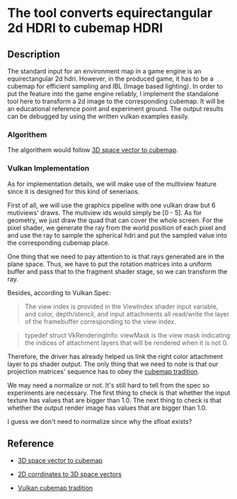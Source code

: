 # The tool converts equirectangular 2d HDRI to cubemap HDRI

## Description

The standard input for an environment map in a game engine is an equirectangular 2d hdri. However, in the produced game, it has to be a cubemap for efficient sampling and IBL (Image based lighting). In order to put the feature into the game engine reliably, I implement the standalone tool here to transform a 2d image to the corresponding cubemap. It will be an educational reference point and experiment ground. The output results can be debugged by using the written vulkan examples easily.

### Algorithem

The algorithem would follow [3D space vector to cubemap](http://paulbourke.net/panorama/cubemaps/cubemapinfo.pdf).

### Vulkan Implementation

As for implementation details, we will make use of the multiview feature since it is designed for this kind of seneriaos.

First of all, we will use the graphics pipeline with one vulkan draw but 6 mutiviews' draws. The mutiview ids would simply be [0 - 5]. As for geometry, we just draw the quad that can cover the whole screen. For the pixel shader, we generate the ray from the world position of each pixel and and use the ray to sample the spherical hdri and put the sampled value into the corresponding cubemap place.

One thing that we need to pay attention to is that rays generated are in the plane space. Thus, we have to put the rotation matrices into a uniform buffer and pass that to the fragment shader stage, so we can transform the ray.

Besides, according to Vulkan Spec:

> The view index is provided in the ViewIndex shader input variable, and color, depth/stencil, and input attachments all read/write the layer of the framebuffer corresponding to the view index.

> typedef struct VkRenderingInfo: viewMask is the view mask indicating the indices of attachment layers that will be rendered when it is not 0.

Therefore, the driver has already helped us link the right color attachment layer to ps shader output. The only thing that we need to note is that our projection matrices' sequence has to obey the [cubemap tradition](https://registry.khronos.org/vulkan/specs/1.3/html/chap16.html#_cube_map_face_selection).

We may need a normalize or not. It's still hard to tell from the spec so experiments are necessary. The first thing to check is that whether the input texture has values that are bigger than 1.0. The next thing to check is that whether the output render image has values that are bigger than 1.0.

I guess we don't need to normalize since why the sfloat exists?


## Reference

* [3D space vector to cubemap](http://paulbourke.net/panorama/cubemaps/cubemapinfo.pdf)

* [2D corrdinates to 3D space vectors](http://paulbourke.net/panorama/cubemaps/#3)
  
* [Vulkan cubemap tradition](https://registry.khronos.org/vulkan/specs/1.3/html/chap16.html#_cube_map_face_selection)